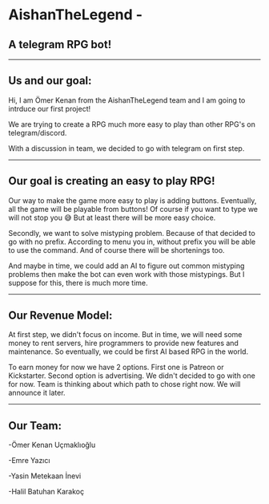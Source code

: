 # AishanTheLegend - 
## A telegram RPG bot!
***
## Us and our goal:
Hi, I am Ömer Kenan from the AishanTheLegend team and I am going to intrduce our first project!

We are trying to create a RPG much more easy to play than other RPG's on telegram/discord.

With a discussion in team, we decided to go with telegram on first step.
***
## Our goal is creating an easy to play RPG!

Our way to make the game more easy to play is adding buttons. Eventually, all the game will be playable from buttons! Of course if you want to type we will not stop you 😅 But at least there will be more easy choice.

Secondly, we want to solve mistyping problem. Because of that decided to go with no prefix. According to menu you in, without prefix you will be able to use the command. And of course there will be shortenings too.

And maybe in time, we could add an AI to figure out common mistyping problems then make the bot can even work with those mistypings. But I suppose for this, there is much more time.
***
## Our Revenue Model:
At first step, we didn't focus on income. But in time, we will need some money to rent servers, hire programmers to provide new features and maintenance. So eventually, we could be first AI based RPG in the world.

To earn money for now we have 2 options. First one is Patreon or Kickstarter. Second option is advertising. We didn't decided to go with one for now. Team is thinking about which path to chose right now. We will announce it later.
***
## Our Team:
-Ömer Kenan Uçmaklıoğlu

-Emre Yazıcı

-Yasin Metekaan İnevi

-Halil Batuhan Karakoç
